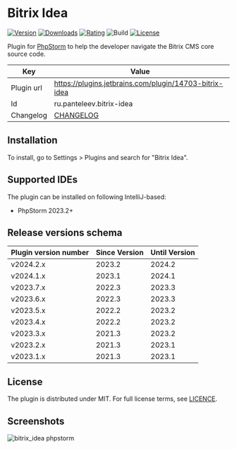 # Bitrix Idea

[![Version](http://phpstorm.espend.de/badge/14703/version)](https://plugins.jetbrains.com/plugin/14703)
[![Downloads](http://phpstorm.espend.de/badge/14703/downloads)](https://plugins.jetbrains.com/plugin/14703)
[![Rating](https://img.shields.io/jetbrains/plugin/r/rating/14703-bitrix-idea?style=flat-square)](https://plugins.jetbrains.com/plugin/14703)
![Build](https://github.com/saundefined/bitrix-idea/actions/workflows/test.yml/badge.svg)
[![License](https://img.shields.io/github/license/saundefined/bitrix-idea?style=flat-square)](https://plugins.jetbrains.com/plugin/14703)

<!-- Plugin description -->
Plugin for [PhpStorm](https://www.jetbrains.com/phpstorm) to help
the developer navigate the Bitrix CMS core source code.
<!-- Plugin description end -->

| Key        | Value                                                  |
|------------|--------------------------------------------------------|
| Plugin url | https://plugins.jetbrains.com/plugin/14703-bitrix-idea |
| Id         | ru.panteleev.bitrix-idea                               |
| Changelog  | [CHANGELOG](CHANGELOG.md)                              |

## Installation

To install, go to Settings > Plugins and search for "Bitrix Idea".

## Supported IDEs

The plugin can be installed on following IntelliJ-based:

* PhpStorm 2023.2+

## Release versions schema

| Plugin version number | Since Version | Until Version |
|-----------------------|---------------|---------------|
| v2024.2.x             | 2023.2        | 2024.2        |
| v2024.1.x             | 2023.1        | 2024.1        |
| v2023.7.x             | 2022.3        | 2023.3        |
| v2023.6.x             | 2022.3        | 2023.3        |
| v2023.5.x             | 2022.2        | 2023.2        |
| v2023.4.x             | 2022.2        | 2023.2        |
| v2023.3.x             | 2021.3        | 2023.2        |
| v2023.2.x             | 2021.3        | 2023.1        |
| v2023.1.x             | 2021.3        | 2023.1        |

## License

The plugin is distributed under MIT.
For full license terms, see [LICENCE](LICENCE.md).

## Screenshots

![bitrix_idea phpstorm](https://plugins.jetbrains.com/files/14703/screenshot_22644.png)